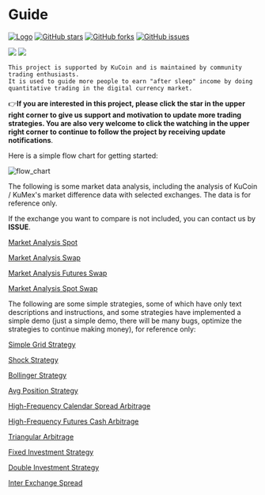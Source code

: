 # Guide 

[![Logo](https://img.shields.io/badge/KuCoin-KuMex-yellowgreen?style=flat-square)](https://github.com/Kucoin-academy/Guide)
[![GitHub stars](https://img.shields.io/github/stars/Kucoin-academy/Guide.svg?label=Stars&style=flat-square)](https://github.com/Kucoin-academy/Guide)
[![GitHub forks](https://img.shields.io/github/forks/Kucoin-academy/Guide.svg?label=Fork&style=flat-square)](https://github.com/Kucoin-academy/Guide)
[![GitHub issues](https://img.shields.io/github/issues/Kucoin-academy/Guide.svg?label=Issue&style=flat-square)](https://github.com/Kucoin-academy/Guide/issues)

[![](https://img.shields.io/badge/lang-English-informational.svg?longCache=true&style=flat-square)](README_EN.md)
[![](https://img.shields.io/badge/lang-Chinese-red.svg?longCache=true&style=flat-square)](README_CN.md)


    This project is supported by KuCoin and is maintained by community trading enthusiasts. 
    It is used to guide more people to earn "after sleep" income by doing quantitative trading in the digital currency market.

 :point_right:**If you are interested in this project, please click the star in the upper right corner to give us support and motivation to update more trading strategies. You are also very welcome to click the watching in the upper right corner to continue to follow the project by receiving update notifications**.

Here is a simple flow chart for getting started:  

![flow_chart](./img/flow_chart.jpg)



The following is some market data analysis, including the analysis of KuCoin / KuMex's market difference data with selected exchanges. The data is for reference only.

If the exchange you want to compare is not included, you can contact us by  **ISSUE**.

[Market Analysis Spot](https://github.com/Kucoin-academy/market-analysis-spot)

[Market Analysis Swap](https://github.com/Kucoin-academy/market-analysis-swap)

[Market Analysis Futures Swap](https://github.com/Kucoin-academy/market-analysis-futures-swap)

[Market Analysis Spot Swap](https://github.com/Kucoin-academy/market-analysis-spot-swap)



The following are some simple strategies, some of which have only text descriptions and instructions, and some strategies have implemented a simple demo (just a simple demo, there will be many bugs, optimize the strategies to continue making money), for reference only:  

[Simple Grid Strategy](https://github.com/Kucoin-academy/simple-grid)

[Shock Strategy](https://github.com/Kucoin-academy/shock-strategy)

[Bollinger Strategy](https://github.com/Kucoin-academy/bollinger-strategy)

[Avg Position Strategy](https://github.com/Kucoin-academy/avg-position)

[High-Frequency Calendar Spread Arbitrage](https://github.com/Kucoin-academy/high-frequency)

[High-Frequency Futures Cash Arbitrage](https://github.com/Kucoin-academy/spot-contract)

[Triangular Arbitrage](https://github.com/Kucoin-academy/triangle-arbitrage)

[Fixed Investment Strategy](https://github.com/Kucoin-academy/aip-strategy)

[Double Investment Strategy](https://github.com/Kucoin-academy/double-strategy)

[Inter Exchange Spread](https://github.com/Kucoin-academy/inter-exchange-spread)

